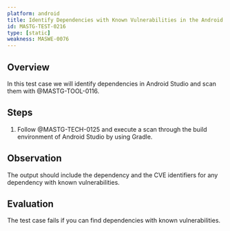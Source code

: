 ```yaml
---
platform: android
title: Identify Dependencies with Known Vulnerabilities in the Android Project
id: MASTG-TEST-0216
type: [static]
weakness: MASWE-0076
---
```


## Overview

In this test case we will identify dependencies in Android Studio and scan them with @MASTG-TOOL-0116.

## Steps

1. Follow @MASTG-TECH-0125 and execute a scan through the build environment of Android Studio by using Gradle.

## Observation

The output should include the dependency and the CVE identifiers for any dependency with known vulnerabilities.

## Evaluation

The test case fails if you can find dependencies with known vulnerabilities.
